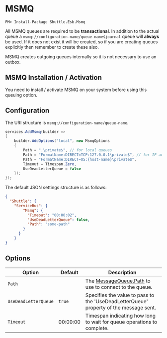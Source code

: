 # MSMQ

```
PM> Install-Package Shuttle.Esb.Msmq
```

All MSMQ queues are required to be **transactional**.  In addition to the actual queue a `msmq://configuration-name/queue-name$journal` queue will **always** be used.  If it does not exist it will be created, so if you are creating queues explicitly then remember to create these also.

MSMQ creates outgoing queues internally so it is not necessary to use an outbox.

## MSMQ Installation / Activation

You need to install / activate MSMQ on your system before using this queuing option.

## Configuration

The URI structure is `msmq://configuration-name/queue-name`.

```c#
services.AddMsmq(builder =>
{
    builder.AddOptions("local", new MsmqOptions
    {
        Path = ".\private$", // for local queues
        Path = "FormatName:DIRECT=TCP:127.0.0.1\private$", // for IP addresses
        Path = "FormatName:DIRECT=OS:{host-name}\private$",
        Timeout = Timespan.Zero,
        UseDeadLetterQueue = false
    });
});
```

The default JSON settings structure is as follows:

```json
{
  "Shuttle": {
    "ServiceBus": {
        "Msmq": {
          "Timeout": "00:00:02",
          "UseDeadLetterQueue": false,
          "Path": "some-path" 
        }
      }
    }
}
``` 

## Options

| Option | Default	| Description |
| --- | --- | --- | 
| `Path` | | The [MessageQueue.Path](https://docs.microsoft.com/en-us/dotnet/api/system.messaging.messagequeue.path?view=netframework-4.8) to use to connect to the queue. |
| `UseDeadLetterQueue` | `true` | Specifies the value to pass to the 'UseDeadLetterQueue' property of the message sent. | 
| `Timeout` | 00:00:00 | Timespan indicating how long to wait for queue operations to complete. |

